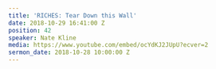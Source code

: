 ```yaml
---
title: 'RICHES: Tear Down this Wall'
date: 2018-10-29 16:41:00 Z
position: 42
speaker: Nate Kline
media: https://www.youtube.com/embed/ocYdKJ2JUpU?ecver=2
sermon_date: 2018-10-28 10:00:00 Z
---
```


